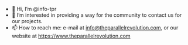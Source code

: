 - 👋 Hi, I’m @info-tpr
- 👀 I’m interested in providing a way for the community to contact us for our projects.
- 📫 How to reach me:  e-mail at info@theparallelrevolution.com, or our website at https://www.theparallelrevolution.com

<!---
info-tpr/info-tpr is a ✨ special ✨ repository because its `README.md` (this file) appears on your GitHub profile.
You can click the Preview link to take a look at your changes.
--->
